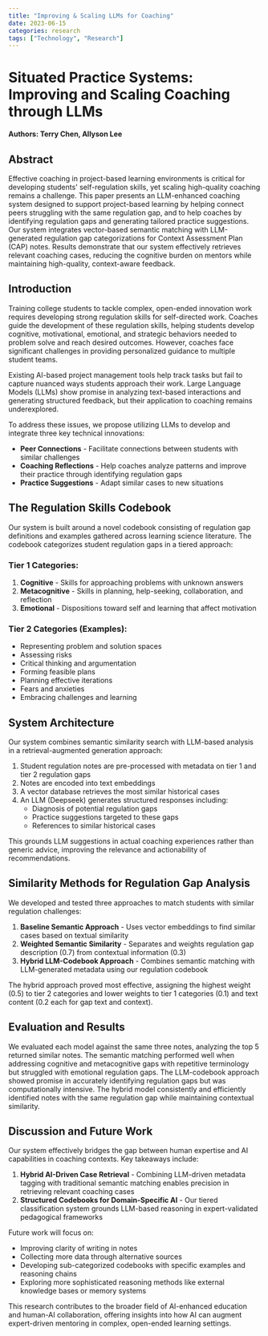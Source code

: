 ```yaml
---
title: "Improving & Scaling LLMs for Coaching"
date: 2023-06-15
categories: research
tags: ["Technology", "Research"]
---
```


# Situated Practice Systems: Improving and Scaling Coaching through LLMs
**Authors: Terry Chen, Allyson Lee**

## Abstract
Effective coaching in project-based learning environments is critical for developing students' self-regulation skills, yet scaling high-quality coaching remains a challenge. This paper presents an LLM-enhanced coaching system designed to support project-based learning by helping connect peers struggling with the same regulation gap, and to help coaches by identifying regulation gaps and generating tailored practice suggestions. Our system integrates vector-based semantic matching with LLM-generated regulation gap categorizations for Context Assessment Plan (CAP) notes. Results demonstrate that our system effectively retrieves relevant coaching cases, reducing the cognitive burden on mentors while maintaining high-quality, context-aware feedback.

## Introduction
Training college students to tackle complex, open-ended innovation work requires developing strong regulation skills for self-directed work. Coaches guide the development of these regulation skills, helping students develop cognitive, motivational, emotional, and strategic behaviors needed to problem solve and reach desired outcomes. However, coaches face significant challenges in providing personalized guidance to multiple student teams.

Existing AI-based project management tools help track tasks but fail to capture nuanced ways students approach their work. Large Language Models (LLMs) show promise in analyzing text-based interactions and generating structured feedback, but their application to coaching remains underexplored.

To address these issues, we propose utilizing LLMs to develop and integrate three key technical innovations:
- **Peer Connections** - Facilitate connections between students with similar challenges
- **Coaching Reflections** - Help coaches analyze patterns and improve their practice through identifying regulation gaps
- **Practice Suggestions** - Adapt similar cases to new situations

## The Regulation Skills Codebook
Our system is built around a novel codebook consisting of regulation gap definitions and examples gathered across learning science literature. The codebook categorizes student regulation gaps in a tiered approach:

### Tier 1 Categories:
1. **Cognitive** - Skills for approaching problems with unknown answers
2. **Metacognitive** - Skills in planning, help-seeking, collaboration, and reflection
3. **Emotional** - Dispositions toward self and learning that affect motivation

### Tier 2 Categories (Examples):
- Representing problem and solution spaces
- Assessing risks
- Critical thinking and argumentation
- Forming feasible plans
- Planning effective iterations
- Fears and anxieties
- Embracing challenges and learning

## System Architecture
Our system combines semantic similarity search with LLM-based analysis in a retrieval-augmented generation approach:

1. Student regulation notes are pre-processed with metadata on tier 1 and tier 2 regulation gaps
2. Notes are encoded into text embeddings 
3. A vector database retrieves the most similar historical cases
4. An LLM (Deepseek) generates structured responses including:
   - Diagnosis of potential regulation gaps
   - Practice suggestions targeted to these gaps
   - References to similar historical cases

This grounds LLM suggestions in actual coaching experiences rather than generic advice, improving the relevance and actionability of recommendations.

## Similarity Methods for Regulation Gap Analysis
We developed and tested three approaches to match students with similar regulation challenges:

1. **Baseline Semantic Approach** - Uses vector embeddings to find similar cases based on textual similarity
2. **Weighted Semantic Similarity** - Separates and weights regulation gap description (0.7) from contextual information (0.3)
3. **Hybrid LLM-Codebook Approach** - Combines semantic matching with LLM-generated metadata using our regulation codebook

The hybrid approach proved most effective, assigning the highest weight (0.5) to tier 2 categories and lower weights to tier 1 categories (0.1) and text content (0.2 each for gap text and context).

## Evaluation and Results
We evaluated each model against the same three notes, analyzing the top 5 returned similar notes. The semantic matching performed well when addressing cognitive and metacognitive gaps with repetitive terminology but struggled with emotional regulation gaps. The LLM-codebook approach showed promise in accurately identifying regulation gaps but was computationally intensive. The hybrid model consistently and efficiently identified notes with the same regulation gap while maintaining contextual similarity.

## Discussion and Future Work
Our system effectively bridges the gap between human expertise and AI capabilities in coaching contexts. Key takeaways include:

1. **Hybrid AI-Driven Case Retrieval** - Combining LLM-driven metadata tagging with traditional semantic matching enables precision in retrieving relevant coaching cases
2. **Structured Codebooks for Domain-Specific AI** - Our tiered classification system grounds LLM-based reasoning in expert-validated pedagogical frameworks

Future work will focus on:
- Improving clarity of writing in notes
- Collecting more data through alternative sources
- Developing sub-categorized codebooks with specific examples and reasoning chains
- Exploring more sophisticated reasoning methods like external knowledge bases or memory systems

This research contributes to the broader field of AI-enhanced education and human-AI collaboration, offering insights into how AI can augment expert-driven mentoring in complex, open-ended learning settings. 